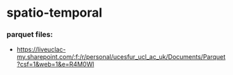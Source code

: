# spatio-temporal

### parquet files: 
- https://liveuclac-my.sharepoint.com/:f:/r/personal/ucesfur_ucl_ac_uk/Documents/Parquet?csf=1&web=1&e=R4M0Wl
